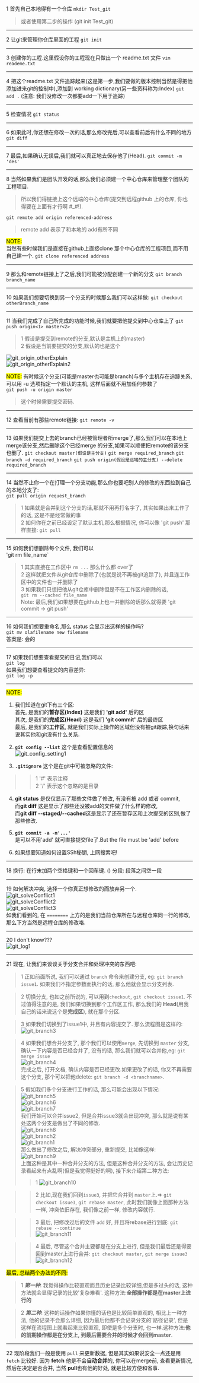 1 首先自己本地得有一个仓库
  `mkdir Test_git`
> 或者使用第二步的操作 (git init Test_git)
       
-------------------------

2 让git来管理你仓库里面的工程
  `git init`

-------------------------

3 创建你的工程.这里假设你的工程现在只做出一个 readme.txt 文件
  `vim reademe.txt`

-------------------------

4 把这个readme.txt 文件追踪起来(这是第一步,我们要做的版本控制当然是得把他添加进来git的控制中),添加到 working dictionary(另一些资料称为:Index)
  `git add .`
  (注意: 我们没修改一次都要add一下用于追踪)

-------------------------
         
5 检查情况
  `git status`
  
-------------------------

6 如果此时,你还想在修改一次的话,那么修改完后,可以查看前后有什么不同的地方
  `git diff`

-------------------------

7 最后,如果确认无误后,我们就可以真正地去保存他了(Head).
  `git commit -m 'des'`

-------------------------

8 当然如果我们是团队开发的话,那么我们必须建一个中心仓库来管理整个团队的工程项目.
> 所以我们得链接上这个远端的中心仓库(提交到远程github 上的仓库, 你也得要在上面有才行啊 #_#!).  

`git remote add origin referenced-address`
> remote add 表示了和本地的 add有所不同  

<mark>NOTE:</mark>  
当然有些时候我们是直接在github上直接clone 那个中心仓库的工程项目,而不用自己建一个.
  `git clone referenced address`

-------------------------

9 那么和remote链接上了之后,我们可能被分配创建一个新的分支
       `git branch branch_name`
 
-------------------------

10 如果我们想要切换到另一个分支的时候那么我们可以这样做:
        `git checkout otherBranch_name`

 -------------------------

11 当我们完成了自己所完成的功能时候,我们就要把他提交到中心仓库上了
        `git push origin<1> master<2>`
> 1 假设是提交到remote的分支,默认是主机上的master)  
> 2 假设是当前要提交的分支,默认的也是这个  

  ![git_origin_otherExplain](../datapi/git_origin_ohterExplain.png)  
  ![git_origin_otherExplain2](../datapi/git_origin_otherExplain2.png)  
  
<mark>NOTE:</mark> 有时候这个分支(可能是master也可能是branch)与多个主机存在追踪关系,可以用 -u 选项指定一个默认的主机, 这样后面就不用加任何参数了  
   `git push -u origin master`  
> 这个时候需要提交密码.  

-------------------------

12 查看当前有那些remote链接:
        `git remote -v`

-------------------------

13 如果我们提交上去的branch已经被管理者所merge了,那么我们可以在本地上merge该分支,然后删除这个已经merge 的分支,如果可以顺便把remote的该分支也删了.
        `git checkout master(假设是主分支)`
        `git merge required_branch`
        `git branch -d required_branch`
        `git push origin(假设是远端的主分支) --delete required_branch`

-------------------------

14 当然不止你一个在打理一个分支功能,那么你也要吧别人的修改的东西拉到自己的本地分支了:  
        `git pull origin request_branch`  
> 1 如果就是合并到这个分支的话,那就不用再打名字了, 其实如果出来工作了的话, 这是不是经常做的事  
> 2 如何你在之前已经设定了默认主机,那么根据情况, 你可以像 'git push' 那样直接: `git pull`

-------------------------

15 如何我们想删除每个文件, 我们可以  
        'git rm file_name`  
> 1 其实直接在工作区中 `rm ...` 那么什么都 over了  
> 2 这样就把文件从git仓库中删除了(也就是说不再被git追踪了), 并且连工作区中的文件也一并删除了  
> 3 如果我们只想把他从git仓库中删除但是不在工作区内删除的话,  
        `git rm --cached file_name`  
    Note: 最后,我们如果想要在github上也一并删除的话那么就得要 'git commit -> git push'

-------------------------

16 如何我们想要重命名,那么 status 会显示出这样的操作吗?  
        `git mv olafilename new filename`  
   答案是: 会的

-------------------------

17 如果我们想要查看提交的日记,我们可以  
        `git log`  
    如果我们想要查看提交的内容差异:  
        `git log -p`  

-------------------------

<mark>NOTE:</mark>
1. 我们知道在git下有三个区:  
首先, 是我们的**暂存区(Index)** 这是我们 **'git add'** 后的区  
其次, 是我们的**完成区(Head)** 这是我们 **'git commit'** 后的最终区  
最后, 是我们的**工作区**, 就是我们实际上操作的区域但没有被git跟踪,换句话来说其实他和git没有什么关系.  

2. **`git config --list`** 
    这个是查看配置信息的  
    ![git_config_setting1](../datapi/git_config_setting1.png)  

3. **`.gitignore`**
    这个是在git中可被忽略的文件:  
>> 1 '#' 表示注释  
>> 2 '/' 表示这个忽略的是目录  

4. **git status** 是仅仅显示了那些文件做了修改, 有没有被 add 或者 commit,  
   而**git diff** 这是显示了那些还没被add的文件做了什么样的修改,  
   而**git diff --staged/--cached**这是显示了还在暂存区和上次提交的区别,做了那些修改.  

5. **`git commit -a -m'...'`**  
   是可以不用'add' 就可直接提交file了.But the file must be 'add' before  

6. 如果想要知道如何设置SSh秘钥, 上网搜索吧!  

-------------------------

18 换行: 在行末加两个空格键和一个回车键. (<c-Enter>)
    分段: 段落之间空一段

-------------------------

19 如何解决冲突, 选择一个你真正想修改的而放弃另一个.  
![git_solveConflict1](../datapi/git_solveConfict1.png)  
![git_solveConflict2](../datapi/git_solveConflict2.png)  
![git_solveConflict3](../datapi/git_solveConflict3.png)  
如我们看到的, 在 `========` 上方的是我们当前仓库所在与远程仓库同一行的修改, 那么下方当然是远程仓库的修改咯.  

-------------------------

20 I don't know???  
![git_log1](../datapi/git_log1.png)  

-------------------------

21 现在, 让我们来谈谈关于分支合并和处理冲突的东西吧:  
> 1 正如前面所说, 我们可以通过 `branch` 命令来创建分支, eg: `git branch issue1`. 如果我们不指定参数而执行的话, 那么他就会显示分支列表.  

> 2 切换分支, 也如之前所说的, 可以用到`checkout`, `git checkout issue1`. 不过值得注意的是, 我们如果切换到那个工作区工作, 那么我们的 **Head**(用我自己的话来说这个是**完成区**), 就在那个分区.  

> 3 如果我们切换到了issue1中, 并且有内容提交了. 那么流程图是这样的:  
    ![git_branch3](../datapi/git_branch3.png)  

> 4 如果我们想合并分支了, 那个我们可以使用`merge`, 先切换到 `master` 分支,确认一下内容是否已经合并了, 没有的话, 那么我们就可以合并他,eg: `git merge issue`  
    ![git_branch4](../datapi/git_branch4.png)  
完成之后, 打开文档, 确认内容是否已经更改.如果更改了的话, 你又不再需要这个分支, 那个可以把他delete: `git branch -d <branchname>`.  

> 5 假如我们多个分支进行工作的话, 那么可能会出现以下情况:  
    ![git_branch5](../datapi/git_branch5.png)  
    ![git_branch6](../datapi/git_branch6.png)  
    ![git_branch7](../datapi/git_branch7.png)  
我们开始可以合并issue2, 但是合并issue3就会出现冲突, 那么就是说有某处这两个分支是做出了不同的修改.  
    ![git_branch8](../datapi/git_branch8.png)  
    ![git_branch2](../datapi/git_branch2.png)  
    ![git_branch1](../datapi/git_branch1.png)  
那么做出了修改之后, 解决冲突部分, 重新提交, 比如像这样:  
    ![git_branch9](../datapi/git_branch9.png)  
上面这种是其中一种合并分支的方法, 但是这种合并分支的方法, 会让历史记录看起来有点乱啊(但是我觉得挺好的啊), 接下来介绍第二种方法:  
>> 1 ![git_branch10](../datapi/git_branch10.png)  
 
>> 2 比如,现在我们回到`issue3`, 并把它合并到 `master`上.=> `git checkout issue3`, `git rebase master`, 此时我们就像上面那种方法一样, 冲突依旧存在, 我们像之前一样, 修改内容就行.  

>> 3 最后, 把修改过后的文件 `add` 好, 并且将rebase进行到底: `git rebase --continue`  
   ![git_branch11](../datapi/git_branch11.png)  
   
>> 4 最后, 尽管这个合并主要都是在分支上进行, 但是我们最后还是得要回到master上进行合并: `git checkout master`, `git merge issue3`  
      ![git_branch12](../datapi/git_branch12.png)  

<mark>最后, 总结两个办法的不同:</mark>  
> 1 **_第一种_**: 我觉得操作比较直观而且历史记录比较详细,但是多过头的话, 这种方法就会显得记录的比较'复杂难看'. 这种方法:**全部操作都是在master上进行的**  

> 2 **_第二种_**: 这种的话操作如果你懂的话也是比较简单直观的, 相比上一种方法, 他的记录不会那么详细, 因为最后他都不会记录分支的'路径记录', 但是这样在流程图上就看起来比较直观, 即使是多个分支时, 也一样.这种方法:**他的前期操作都是在分支上, 到最后需要合并的时候才会回到master**.  

-------------------------

22 现阶段我们一般是使用 `pull` 来更新数据, 但是其实如果说安全一点还是用 `fetch` 比较好. 因为 **fetch** 他是不会**自动合并**的, 你可以在merge前, 查看更新情况, 然后在决定是否合并, 当然 **pull**也有他的好处, 就是比较方便和省事.  

-------------------------







